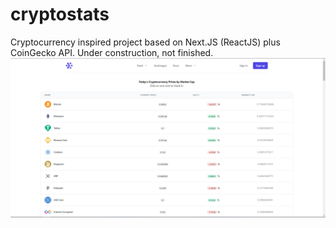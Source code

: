 # cryptostats
Cryptocurrency inspired project based on Next.JS (ReactJS) plus CoinGecko API.
Under construction, not finished.
![Alt text](Captura.PNG)
